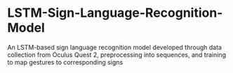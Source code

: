 # LSTM-Sign-Language-Recognition-Model
An LSTM-based sign language recognition model developed through data collection from Oculus Quest 2, preprocessing into sequences, and training to map gestures to corresponding signs
